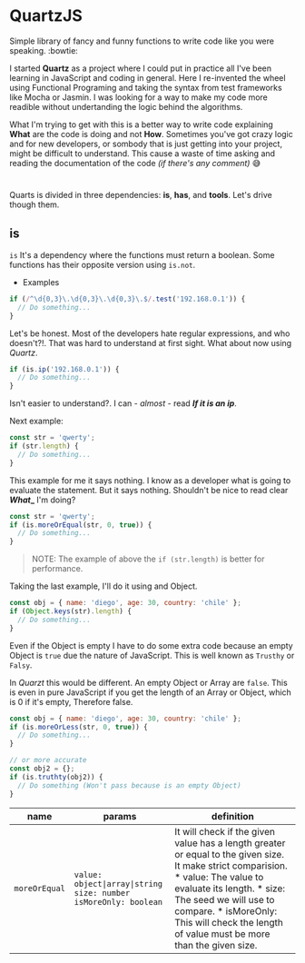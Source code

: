 # QuartzJS

Simple library of fancy and funny functions to write code like you were speaking. :bowtie:

I started **Quartz** as a project where I could put in practice all I've been learning in JavaScript and coding in general. Here I re-invented the wheel using Functional Programing and taking the syntax from test frameworks like Mocha or Jasmin. I was looking for a way to make my code more readible without undertanding the logic behind the algorithms.

What I'm trying to get with this is a better way to write code explaining **What** are the code is doing and not **How**. Sometimes you've got crazy logic and for new developers, or sombody that is just getting into your project, might be difficult to understand. This cause a waste of time asking and reading the documentation of the code _(if there's any comment)_ :sweat_smile:

#

Quarts is divided in three dependencies: **is**, **has**, and **tools**. Let's drive though them.

## is

`is` It's a dependency where the functions must return a boolean. Some functions has their opposite version using `is.not`. 

- Examples

```js
if (/^\d{0,3}\.\d{0,3}\.\d{0,3}\.$/.test('192.168.0.1')) {
  // Do something...
}
```

Let\'s be honest. Most of the developers hate regular expressions, and who doesn\'t?!.
That was hard to understand at first sight. What about now using _Quartz_.

```js
if (is.ip('192.168.0.1')) {
  // Do something...
}
```

Isn\'t easier to understand?. I can - _almost_ - read **_If it is an ip_**.

Next example:

```js
const str = 'qwerty';
if (str.length) {
  // Do something...
}
```

This example for me it says nothing. I know as a developer what is going to evaluate the statement. But it says nothing. Shouldn't be nice to read clear **_What__** I'm doing?

```js
const str = 'qwerty';
if (is.moreOrEqual(str, 0, true)) {
  // Do something...
}
```

> NOTE: The example of above the `if (str.length)` is better for performance.

Taking the last example, I'll do it using and Object.

```js
const obj = { name: 'diego', age: 30, country: 'chile' };
if (Object.keys(str).length) {
  // Do something...
}
```

Even if the Object is empty I have to do some extra code because an empty Object is `true` due the nature of JavaScript. This is well known as `Trusthy` or `Falsy`.

In _Quarzt_ this would be different. An empty Object or Array are `false`. This is even in pure JavaScript if you get the length of an Array or Object, which is 0 if it's empty, Therefore false.

```js
const obj = { name: 'diego', age: 30, country: 'chile' };
if (is.moreOrLess(str, 0, true)) {
  // Do something...
}

// or more accurate
const obj2 = {};
if (is.truthty(obj2)) {
  // Do something (Won't pass because is an empty Object)
}
```

name | params | definition
-----|--------|----------
 `moreOrEqual` | `value: object\|array\|string` <br /> `size: number` <br /> `isMoreOnly: boolean`| It will check if the given value has a length greater or equal to the given size. It make strict comparision. <br /> * value: The value to evaluate its length. * size: The seed we will use to compare. * isMoreOnly: This will check the length of value must be more than the given size. 
